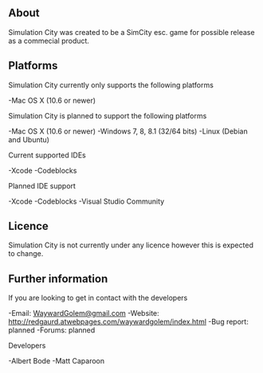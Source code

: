 About
-----

Simulation City was created to be a SimCity esc. game for possible release as a commecial product.


Platforms
---------

Simulation City currently only supports the following platforms

-Mac OS X (10.6 or newer)

Simulation City is planned to support the following platforms

-Mac OS X (10.6 or newer)
-Windows 7, 8, 8.1 (32/64 bits)
-Linux (Debian and Ubuntu)

Current supported IDEs

-Xcode
-Codeblocks

Planned IDE support

-Xcode
-Codeblocks
-Visual Studio Community


Licence
-------

Simulation City is not currently under any licence however this is expected to change.


Further information
-------------------

If you are looking to get in contact with the  developers

-Email: WaywardGolem@gmail.com
-Website: http://redgaurd.atwebpages.com/waywardgolem/index.html
-Bug report: planned
-Forums: planned

Developers

-Albert Bode
-Matt Caparoon
